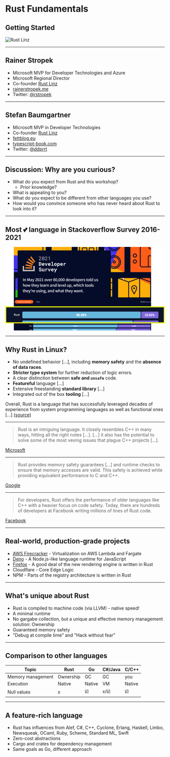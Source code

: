 # Rust Fundamentals

## Getting Started

![Rust Linz](https://rust-linz.at/img/rust-linz-logo.svg)

---

## Rainer Stropek

- Microsoft MVP for Developer Technologies and Azure
- Microsoft Regional Director
- Co-founder [Rust Linz](https://rust-linz.at)
- [rainerstropek.me](https://rainerstropek.me)
- Twitter: [@rstropek](https://twitter.com/rstropek)

---

## Stefan Baumgartner

- Microsoft MVP in Developer Technologies
- Co-founder [Rust Linz](https://rust-linz.at)
- [fettblog.eu](https://fettblog.eu)
- [typescript-book.com](https://typescript-book.com)
- Twitter: [@ddprrt](https://twitter.com/ddprrt)

---

## Discussion: Why are you curious?

- What do you expect from Rust and this workshop?
  - Prior knowledge?
- What is appealing to you?
- What do you expect to be different from other languages you use?
- How would you convince someone who has never heard about Rust to look into it?

---

## Most 💕 language in Stackoverflow Survey 2016-2021

![Rust](./images/rustlove.png)

---

## Why Rust in Linux?

- No undefined behavior [...], including **memory safety** and the **absence of data races**.
- **Stricter type system** for further reduction of logic errors.
- A clear distinction between **safe and `unsafe`** code.
- **Featureful** language [...]
- Extensive freestanding **standard library** [...]
- Integrated out of the box **tooling** [...]

Overall, Rust is a language that has successfully leveraged decades of experience from system programming languages as well as functional ones [...] [(source)](https://lkml.org/lkml/2021/4/14/1023)

---

> Rust is an intriguing language. It closely resembles C++ in many ways, hitting all the right notes [...]. [...] it also has the potential to solve some of the most vexing issues that plague C++ projects [...].

[Microsoft](https://blogs.windows.com/windowsdeveloper/2020/04/30/rust-winrt-public-preview/)

---

> Rust provides memory safety guarantees [...] and runtime checks to ensure that memory accesses are valid. This safety is achieved while providing equivalent performance to C and C++.

[Google](https://security.googleblog.com/2021/04/rust-in-android-platform.html)

---

> For developers, Rust offers the performance of older languages like C++ with a heavier focus on code safety. Today, there are hundreds of developers at Facebook writing millions of lines of Rust code.

[Facebook](https://engineering.fb.com/2021/04/29/developer-tools/rust/)

---

## Real-world, production-grade projects

- [AWS Firecracker](https://firecracker-microvm.github.io/) - Virtualization on AWS Lambda and Fargate
- [Deno](https://deno.land) - A Node.js-like language runtime for JavaScript
- [Firefox](https://firefox.com) - A good deal of the new rendering engine is written in Rust
- Cloudflare - Core Edge Logic
- NPM - Parts of the registry architecture is written in Rust


---

## What's unique about Rust

- Rust is compiled to machine code (via LLVM) - native speed!
- A minimal runtime
- No gargabe collection, but a unique and effective memory management solution: Ownership
- Guaranteed memory safety
- "Debug at compile time" and "Hack without fear"
  
---

## Comparison to other languages


| Topic                  | Rust             | Go     | C#/Java | C/C++ |
|------------------------|------------------|--------|---------|-------|
| Memory management      | Ownership        | GC     | GC      | you   |
| Execution              | Native           | Native | VM      | Native|
| Null values            | x                |  ☑️     |  x/☑️    |  ☑️    |

---

## A feature-rich language

- Rust has influences from Alef, C#, C++, Cyclone, Erlang, Haskell, Limbo, Newsqueak, OCaml, Ruby, Scheme, Standard ML, Swift
- Zero-cost abstractions
- Cargo and crates for dependency management
- Same goals as Go, different approach
